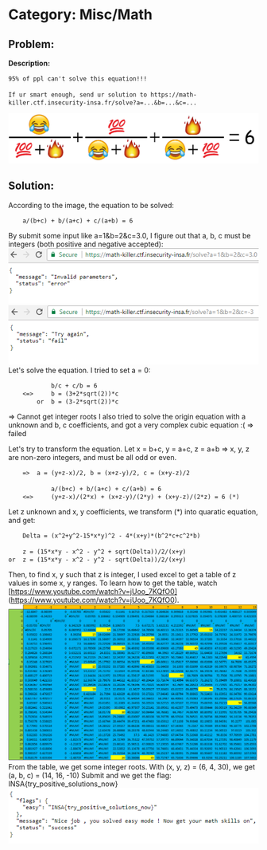 # Category: Misc/Math

## Problem:
**Description:**
```
95% of ppl can't solve this equation!!!

If ur smart enough, send ur solution to https://math-killer.ctf.insecurity-insa.fr/solve?a=...&b=...&c=...
```
![](chall.png)
## Solution:
According to the image, the equation to be solved:
```
    a/(b+c) + b/(a+c) + c/(a+b) = 6
```
By submit some input like a=1&b=2&c=3.0, I figure out that a, b, c must be integers (both positive and negative accepted):
![](Condition1.PNG)
![](Condition2.PNG)
Let's solve the equation. I tried to set a = 0:
```
            b/c + c/b = 6
    <=>     b = (3+2*sqrt(2))*c
        or  b = (3-2*sqrt(2))*c
```
=> Cannot get integer roots
I also tried to solve the origin equation with a unknown and b, c coefficients, and got a very complex cubic equation :( => failed

Let's try to transform the equation. Let x = b+c, y = a+c, z = a+b => x, y, z are non-zero integers, and must be all odd or even.
```
    =>  a = (y+z-x)/2, b = (x+z-y)/2, c = (x+y-z)/2
    
            a/(b+c) + b/(a+c) + c/(a+b) = 6
    <=>     (y+z-x)/(2*x) + (x+z-y)/(2*y) + (x+y-z)/(2*z) = 6 (*)
```
Let z unknown and x, y coefficients, we transform (*) into quaratic equation, and get:
```
    Delta = (x^2+y^2-15*x*y)^2 - 4*(x+y)*(b^2*c+c^2*b)

    z = (15*x*y - x^2 - y^2 + sqrt(Delta))/2/(x+y)
or  z = (15*x*y - x^2 - y^2 - sqrt(Delta))/2/(x+y)
```
Then, to find x, y such that z is integer, I used excel to get a table of z values in some x, y ranges. To learn how to get the table, watch [https://www.youtube.com/watch?v=jUoo_7KQfO0] (https://www.youtube.com/watch?v=jUoo_7KQfO0).
![](table1.PNG)
From the table, we get some integer roots. With (x, y, z) = (6, 4, 30), we get (a, b, c) = (14, 16, -10)
Submit and we get the flag:
INSA{try_positive_solutions_now}
![](Flag.PNG)